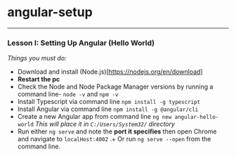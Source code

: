 # angular-setup
---  
### Lesson I: Setting Up Angular (Hello World)  
_Things you must do:_
+ Download and install (Node.js)[https://nodejs.org/en/download]
+ **Restart the pc**
+ Check the Node and Node Package Manager versions by running a command line- `node -v` and `npm -v`
+ Install Typescript via command line `npm install -g typescript`
+ Install Angular via command line `npm install -g @angular/cli`
+ Create a new Angular app from command line `ng new angular-hello-world`
_This will place it in `C:/Users/System32/` directory_
+ Run either `ng serve` and note the **port it specifies** then open Chrome and navigate to `localHost:4002`
.+ Or run `ng serve --open` from the command line.


